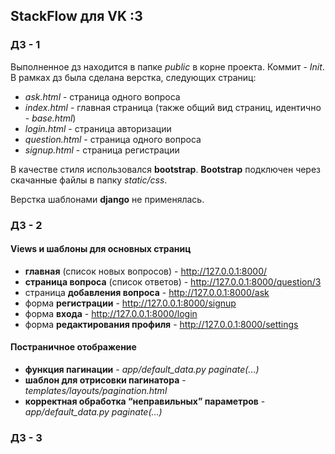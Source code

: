  ## StackFlow для VK :3
 
###  ДЗ - 1
Выполненное дз находится в папке _public_ в корне проекта. Коммит - _Init_.
В рамках дз была сделана верстка, следующих страниц:
- _ask.html_ - страница одного вопроса 
- _index.html_ - главная страница (также общий вид страниц, идентично - _base.html_)
- _login.html_ - страница авторизации
- _question.html_ - страница одного вопроса
- _signup.html_ - страница регистрации

В качестве стиля использовался **bootstrap**. **Bootstrap** подключен через скачанные файлы в папку _static/css_.

Верстка шаблонами **django** не применялась.

### ДЗ - 2
####  Views и шаблоны для основных страниц

- **главная** (список новых вопросов) - http://127.0.0.1:8000/
- **страница вопроса** (список ответов) - http://127.0.0.1:8000/question/3
- страница **добавления вопроса** - http://127.0.0.1:8000/ask
- форма **регистрации** - http://127.0.0.1:8000/signup
- форма **входа** - http://127.0.0.1:8000/login
- форма **редактирования профиля** - http://127.0.0.1:8000/settings

#### Постраничное отображение 

- **функция пагинации** - _app/default_data.py_ _paginate(...)_
- **шаблон для отрисовки пагинатора** - _templates/layouts/pagination.html_
- **корректная обработка “неправильных” параметров** - _app/default_data.py_ _paginate(...)_

### ДЗ - 3
